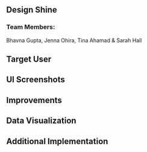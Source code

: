 ## Design Shine

### Team Members:

Bhavna Gupta, Jenna Ohira, Tina Ahamad & Sarah Hall

## Target User

## UI Screenshots

## Improvements

## Data Visualization

## Additional Implementation
